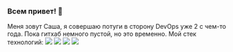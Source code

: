 ### Всем привет! 👋
Меня зовут Саша, я совершаю потуги в сторону DevOps уже 2 с чем-то года. Пока гитхаб немного пустой, но это временно.
Мой стек технологий:
<img src="https://img.shields.io/badge/Python-yellow?style=for-the-badge&logo=Python"/>
<img src="https://img.shields.io/badge/Linux-red?style=for-the-badge&logo=Linux"/> 
<img src="https://img.shields.io/badge/Docker-green?style=for-the-badge&logo=Docker"/>
<img src="https://img.shields.io/badge/Kubernetes-black?style=for-the-badge&logo=Kubernetes"/> 

<!--
**Loperr/Loperr** is a ✨ _special_ ✨ repository because its `README.md` (this file) appears on your GitHub profile.

Here are some ideas to get you started:

- 🔭 I’m currently working on ...
- 🌱 I’m currently learning ...
- 👯 I’m looking to collaborate on ...
- 🤔 I’m looking for help with ...
- 💬 Ask me about ...
- 📫 How to reach me: ...
- 😄 Pronouns: ...
- ⚡ Fun fact: ...
-->
